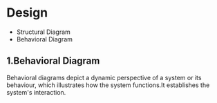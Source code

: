 # Design

* Structural Diagram
* Behavioral Diagram

## 1.Behavioral Diagram

Behavioral diagrams depict a dynamic perspective of a system or its behaviour, which illustrates how the system functions.It establishes the system's interaction.



